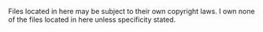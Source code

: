 Files located in here may be subject to their own copyright laws. 
I own none of the files located in here unless specificity stated.
